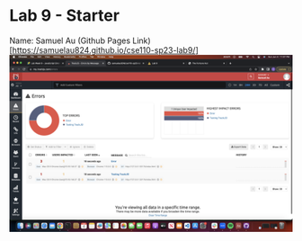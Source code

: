 # Lab 9 - Starter
Name: Samuel Au
(Github Pages Link)[https://samuelau824.github.io/cse110-sp23-lab9/]
![Errors](trackJS.png)